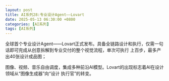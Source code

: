 ```yaml
---
layout: post
title: AI系列28:专业设计Agent——Lovart
date: 2025-05-13 06:30:00 +0800
categories: [AI系列]
tags: [AI系列]
---
```

全球⾸个专业设计Agent——Lovart正式发布。具备全链路设计和执⾏，仅需⼀句话即可完成从创意拆解到专业交付的整个视觉流程，单次可执⾏ 上百步，最多产出40张设计成品图；

图像、视频、⾳乐⾃由调度，集成多种前沿AI模型。Lovart的出现标志着AI在设计领域从“图像⽣成器”向“设计 执⾏官”的转变。
